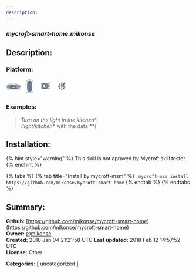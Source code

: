 ```yaml
---
description: 
---
```


### _mycroft-smart-home.mikonse_  
## Description:  
  
  
  
### Platform:  
 ![Mark I](../.gitbook/assets/mark-1-icon.png)  ![Mark II](../.gitbook/assets/mark-2-icon.png)  ![Picroft](../.gitbook/assets/picroft-icon.png)  ![plasmoid](../.gitbook/assets/kde.png)   
### Examples:  
> *Turn on the light in the kitchen**.  
> */light/kitchen** with the data **{  
  
## Installation:  
{% hint style="warning" %}
This skill is not aproved by Mycroft skill tester.
{% endhint %}
    
{% tabs %}
{% tab title="Install by mycroft-msm" %}
``` mycroft-msm install https://github.com/mikonse/mycroft-smart-home```
{% endtab %}
  {% endtabs %}
    
## Summary:  
**Github:** [https://github.com/mikonse/mycroft-smart-home](https://github.com/mikonse/mycroft-smart-home)  
**Owner:** [@mikonse](https://github.com/mikonse)  
**Created:** 2018 Jan 04 21:21:58 UTC  **Last updated:** 2018 Feb 12 14:57:52 UTC  
**License:** Other  
  
**Categories:** [ uncategorized ]   
